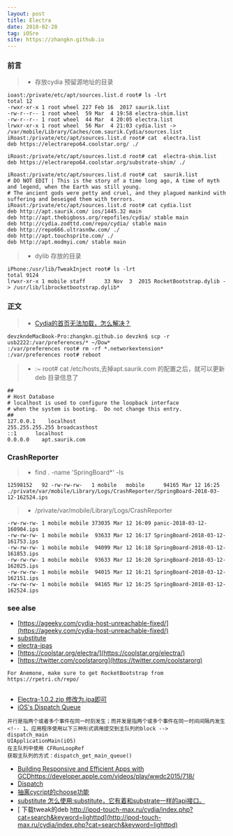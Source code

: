 ```yaml
---
layout: post
title: Electra
date: 2018-02-28
tag: iOSre
site: https://zhangkn.github.io
---
```


### 前言


>* 存放cydia 预留源地址的目录

```
ioast:/private/etc/apt/sources.list.d root# ls -lrt
total 12
-rwxr-xr-x 1 root wheel 227 Feb 16  2017 saurik.list
-rw-r--r-- 1 root wheel  59 Mar  4 19:58 electra-shim.list
-rw-r--r-- 1 root wheel  44 Mar  4 20:05 electra.list
lrwxr-xr-x 1 root wheel  56 Mar  4 21:03 cydia.list -> /var/mobile/Library/Caches/com.saurik.Cydia/sources.list
iRoast:/private/etc/apt/sources.list.d root# cat  electra.list
deb https://electrarepo64.coolstar.org/ ./

iRoast:/private/etc/apt/sources.list.d root# cat  electra-shim.list
deb https://electrarepo64.coolstar.org/substrate-shim/ ./

iRoast:/private/etc/apt/sources.list.d root# cat  saurik.list
# DO NOT EDIT | This is the story of a time long ago, A time of myth and legend, when the Earth was still young.
# The ancient gods were petty and cruel, and they plagued mankind with suffering and beseiged them with terrors. 
iRoast:/private/etc/apt/sources.list.d root# cat cydia.list
deb http://apt.saurik.com/ ios/1445.32 main
deb http://apt.thebigboss.org/repofiles/cydia/ stable main
deb http://cydia.zodttd.com/repo/cydia/ stable main
deb http://repo666.ultrasn0w.com/ ./
deb http://apt.touchsprite.com/ ./
deb http://apt.modmyi.com/ stable main
```

>* dylib 存放的目录
```
iPhone:/usr/lib/TweakInject root# ls -lrt
total 9124
lrwxr-xr-x 1 mobile staff      33 Nov  3  2015 RocketBootstrap.dylib -> /usr/lib/librocketbootstrap.dylib*
```

### 正文

>* [Cydia的首页无法加载，怎么解决？](http://iosre.com/t/cydia/11198)
```
devzkndeMacBook-Pro:zhangkn.github.io devzkn$ scp -r usb2222:/var/preferences/* ~/Dow*
:/var/preferences root# rm -rf *.networkextension*
:/var/preferences root# reboot
```

>* :~ root# cat /etc/hosts,去掉apt.saurik.com 的配置之后，就可以更新deb 目录信息了
```
##
# Host Database
# localhost is used to configure the loopback interface
# when the system is booting.  Do not change this entry.
##
127.0.0.1    localhost
255.255.255.255 broadcasthost
::1      localhost
0.0.0.0    apt.saurik.com
```

### CrashReporter


>* find . -name  'SpringBoard*' -ls
```
12598152   92 -rw-rw-rw-   1 mobile   mobile      94165 Mar 12 16:25 ./private/var/mobile/Library/Logs/CrashReporter/SpringBoard-2018-03-12-162524.ips
```

>* /private/var/mobile/Library/Logs/CrashReporter
```
-rw-rw-rw- 1 mobile mobile 373035 Mar 12 16:09 panic-2018-03-12-160904.ips
-rw-rw-rw- 1 mobile mobile  93633 Mar 12 16:17 SpringBoard-2018-03-12-161753.ips
-rw-rw-rw- 1 mobile mobile  94099 Mar 12 16:18 SpringBoard-2018-03-12-161853.ips
-rw-rw-rw- 1 mobile mobile  93633 Mar 12 16:20 SpringBoard-2018-03-12-162025.ips
-rw-rw-rw- 1 mobile mobile  94015 Mar 12 16:21 SpringBoard-2018-03-12-162151.ips
-rw-rw-rw- 1 mobile mobile  94165 Mar 12 16:25 SpringBoard-2018-03-12-162524.ips
```

### see alse
- [https://ageeky.com/cydia-host-unreachable-fixed/](https://ageeky.com/cydia-host-unreachable-fixed/)
- [substitute](https://github.com/coolstar/substitute)
- [electra-ipas](https://github.com/coolstar/electra-ipas)
- [https://coolstar.org/electra/](https://coolstar.org/electra/)
- [https://twitter.com/coolstarorg](https://twitter.com/coolstarorg)

```
For Anemone, make sure to get RocketBootstrap from https://rpetri.ch/repo/


```
- [Electra-1.0.2.zip 修改为.ipa即可](https://github.com/zhangkn/KNiOS-11.0-11.1.2-/blob/master/Electra-1.0.2.zip)
- [iOS's Dispatch Queue](https://xlsn0w.github.io/jekyll/2017/06/22/DispatchQueue/)

```
并行是指两个或者多个事件在同一时刻发生；而并发是指两个或多个事件在同一时间间隔内发生
<!-- 1、应用程序使用以下三种形式调用提交到主队列的block -->
dispatch_main
UIApplicationMain(iOS)
在主队列中使用 CFRunLoopRef
获取主队列的方式：dispatch_get_main_queue()

```
- [Building Responsive and Efficient Apps with GCDhttps://developer.apple.com/videos/play/wwdc2015/718/](https://developer.apple.com/videos/play/wwdc2015/718/)
- [Dispatch](https://developer.apple.com/documentation/dispatch?language=objc)
- [抽离cycript的choose功能](https://github.com/BlueCocoa/choose/)
- [substitute 怎么使用:substitute，它有着和substrate一样的api接口。 ](http://www.alonemonkey.com/2017/05/31/get-start-with-mac-reverse/)
- [ 下载tweak的deb http://ipod-touch-max.ru/cydia/index.php?cat=search&keyword=lighttpd](http://ipod-touch-max.ru/cydia/index.php?cat=search&keyword=lighttpd)